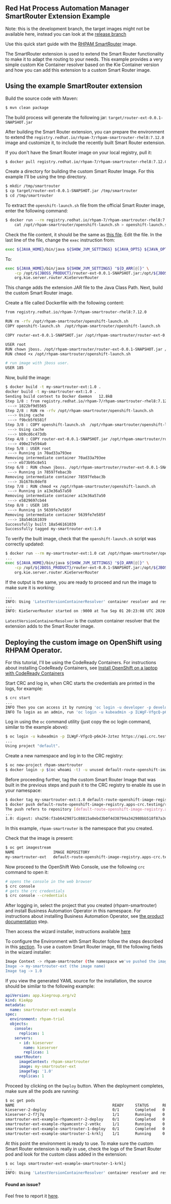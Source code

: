 ## Red Hat Process Automation Manager SmartRouter Extension Example

Note: this is the development branch, the target images might not be available here, instead you can look at the [release branch](https://github.com/jboss-container-images/rhpam-7-openshift-image/tree/7.12.x/quickstarts/router-ext)

Use this quick start guide with the [RHPAM SmartRouter](https://github.com/jboss-container-images/rhpam-7-openshift-image/tree/main/smartrouter) image.

The SmartRouter extension is used to extend the Smart Router functionality to make it to adapt the routing to your needs.
This example provides a very simple custom Kie Container resolver based on the Kie Container version and how you can add this
extension to a custom Smart Router image.

## Using the example SmartRouter extension

Build the source code with Maven:

```bash
$ mvn clean package
```

The build process will generate the following jar: `target/router-ext-0.0.1-SNAPSHOT.jar` 

After building the Smart Router extension, you can prepare the environment to extend the `registry.redhat.io/rhpam-7/rhpam-smartrouter-rhel8:7.12.0` image 
and customize it, to include the recently built Smart Router extension.

If you don't have the Smart Router image on your local registry, pull it:

```bash
$ docker pull registry.redhat.io/rhpam-7/rhpam-smartrouter-rhel8:7.12.0
```

Create a directory for building the custom Smart Router Image. For this example I'll be using the tmp directory.

```bash
$ mkdir /tmp/smartrouter
$ cp target/router-ext-0.0.1-SNAPSHOT.jar /tmp/smartrouter
$ cd /tmp/smartrouter
```

To extract the `openshift-launch.sh` file from the official Smart Router image, enter the following command:

```bash
$ docker run --rm registry.redhat.io/rhpam-7/rhpam-smartrouter-rhel8:7.12.0 \
    cat /opt/rhpam-smartrouter/openshift-launch.sh > openshift-launch.sh
```

Check the file content, it should be the same as [this file](https://github.com/jboss-container-images/jboss-kie-modules/blob/rhpam-7.12.0.GA/jboss-kie-smartrouter/added/openshift-launch.sh).
Edit the file. In the last line of the file, change the `exec` instruction from:

```bash
exec ${JAVA_HOME}/bin/java ${SHOW_JVM_SETTINGS} ${JAVA_OPTS} ${JAVA_OPTS_APPEND} ${JAVA_PROXY_OPTIONS} "${D_ARR[@]}" -jar /opt/${JBOSS_PRODUCT}/${KIE_ROUTER_DISTRIBUTION_JAR}
```

To:

```bash
exec ${JAVA_HOME}/bin/java ${SHOW_JVM_SETTINGS} "${D_ARR[@]}" \
    -cp /opt/${JBOSS_PRODUCT}/router-ext-0.0.1-SNAPSHOT.jar:/opt/${JBOSS_PRODUCT}/${KIE_ROUTER_DISTRIBUTION_JAR} \
    org.kie.server.router.KieServerRouter
```

This change adds the extension JAR file to the Java Class Path.
Next, build the custom Smart Router image.

Create a file called Dockerfile with the following content:

```bash
from registry.redhat.io/rhpam-7/rhpam-smartrouter-rhel8:7.12.0

RUN rm -rfv /opt/rhpam-smartrouter/openshift-launch.sh
COPY openshift-launch.sh  /opt/rhpam-smartrouter/openshift-launch.sh

COPY router-ext-0.0.1-SNAPSHOT.jar /opt/rhpam-smartrouter/router-ext-0.0.1-SNAPSHOT.jar

USER root
RUN chown jboss. /opt/rhpam-smartrouter/router-ext-0.0.1-SNAPSHOT.jar /opt/rhpam-smartrouter/openshift-launch.sh
RUN chmod +x /opt/rhpam-smartrouter/openshift-launch.sh

# run image with jboss user.
USER 185
```

Now, build the image:

```bash
$ docker build -t my-smartrouter-ext:1.0 .
docker build -t my-smartrouter-ext:1.0 .
Sending build context to Docker daemon   12.8kB
Step 1/8 : from registry.redhat.io/rhpam-7/rhpam-smartrouter-rhel8:7.12.0
 ---> 1822bf9d5565
Step 2/8 : RUN rm -rfv /opt/rhpam-smartrouter/openshift-launch.sh
 ---> Using cache
 ---> f9bcb5f6581f
Step 3/8 : COPY openshift-launch.sh  /opt/rhpam-smartrouter/openshift-launch.sh
 ---> Using cache
 ---> bb9cd6c473db
Step 4/8 : COPY router-ext-0.0.1-SNAPSHOT.jar /opt/rhpam-smartrouter/router-ext-0.0.1-SNAPSHOT.jar
 ---> 490e27e594a0
Step 5/8 : USER root
 ---> Running in 70ad33a793ee
Removing intermediate container 70ad33a793ee
 ---> eb73b95c8e51
Step 6/8 : RUN chown jboss. /opt/rhpam-smartrouter/router-ext-0.0.1-SNAPSHOT.jar /opt/rhpam-smartrouter/openshift-launch.sh
 ---> Running in 78597febac3b
Removing intermediate container 78597febac3b
 ---> 3b1678c0def8
Step 7/8 : RUN chmod +x /opt/rhpam-smartrouter/openshift-launch.sh
 ---> Running in a13e36a57a50
Removing intermediate container a13e36a57a50
 ---> e5829697cb44
Step 8/8 : USER 185
 ---> Running in 5639fe7e585f
Removing intermediate container 5639fe7e585f
 ---> 18a546161039
Successfully built 18a546161039
Successfully tagged my-smartrouter-ext:1.0
```

To verify the built image, check that the `openshift-launch.sh` script was correctly updated:

```bash
$ docker run --rm my-smartrouter-ext:1.0 cat /opt/rhpam-smartrouter/openshift-launch.sh
...
exec ${JAVA_HOME}/bin/java ${SHOW_JVM_SETTINGS} "${D_ARR[@]}" \
    -cp /opt/${JBOSS_PRODUCT}/router-ext-0.0.1-SNAPSHOT.jar:/opt/${JBOSS_PRODUCT}/${KIE_ROUTER_DISTRIBUTION_JAR} \
    org.kie.server.router.KieServerRouter
```

If the output is the same, you are ready to proceed and run the image to make sure it is working:

```bash
...
INFO: Using 'LatestVersionContainerResolver' container resolver and restriction policy 'ByPassUserNotAllowedRestrictionPolicy'
...
INFO: KieServerRouter started on :9000 at Tue Sep 01 20:23:08 UTC 2020
```

`LatestVersionContainerResolver` is the custom container resolver that the extension adds to the 
Smart Router image.


## Deploying the custom image on OpenShift using RHPAM Operator.

For this tutorial, I'll be using the CodeReady Containers.
For instructions about installing CodeReady Containers, see [Install OpenShift on a laptop with CodeReady Containers](https://cloud.redhat.com/openshift/install/crc/installer-provisioned?intcmp=7013a000002CtetAAC)

Start CRC and log in, when CRC starts the credentials are printed in the logs, for example:

```bash
$ crc start
...
INFO Then you can access it by running 'oc login -u developer -p developer https://api.crc.testing:6443' 
INFO To login as an admin, run 'oc login -u kubeadmin -p ILWgF-VfgcQ-p6mJ4-Jztez https://api.crc.testing:6443'
```

Log in using the `oc` command utility (just copy the oc login command, similar to the example above):

```bash
$ oc login -u kubeadmin -p ILWgF-VfgcQ-p6mJ4-Jztez https://api.crc.testing:6443
...
Using project "default".
```

Create a new namespace and log in to the CRC registry:
```bash
$ oc new-project rhpam-smartrouter
$ docker login -p $(oc whoami -t) -u unused default-route-openshift-image-registry.apps-crc.testing
```

Before proceeding further, tag the custom Smart Router Image that was built in the previous steps and push it to the CRC registry
to enable its use in your namespace:

```bash
$ docker tag my-smartrouter-ext:1.0 default-route-openshift-image-registry.apps-crc.testing/rhpam-smartrouter/my-smartrouter-ext:1.0
$ docker push default-route-openshift-image-registry.apps-crc.testing/rhpam-smartrouter/my-smartrouter-ext:1.0
The push refers to repository [default-route-openshift-image-registry.apps-crc.testing/rhpam-smartrouter/my-smartrouter-ext]
...
1.0: digest: sha256:f3ab6429871c88815a8ebd3b0f4d38794a342980bb518f87a3d4512cd041f576 size: 1989
```
In this example, `rhpam-smartrouter` is the namespace that you created.

Check that the image is present:

```bash
$ oc get imagestream
NAME                 IMAGE REPOSITORY                                                                               TAGS      UPDATED
my-smartrouter-ext   default-route-openshift-image-registry.apps-crc.testing/rhpam-smartrouter/my-smartrouter-ext   1.0       2 minutes ago
```

Now proceed to the OpenShift Web Console, use the following `crc` command to open it:
```bash
# opens the console in the web browser
$ crc console
# gets the crc credentials
$ crc console --credentials
```

After logging in, select the project that you created (rhpam-smartrouter) and install Business Automation Operator in this namespace.
For instructions about installing Business Automation Operator, see [the product documentation](https://access.redhat.com/documentation/en-us/red_hat_process_automation_manager/7.8/html/deploying_a_red_hat_process_automation_manager_environment_on_red_hat_openshift_container_platform_using_operators/operator-con#operator-subscribe-proc) step.

Then access the wizard installer, instructions available [here](https://access.redhat.com/documentation/en-us/red_hat_process_automation_manager/7.8/html/deploying_a_red_hat_process_automation_manager_environment_on_red_hat_openshift_container_platform_using_operators/operator-con#operator-deploy-start-proc)

To configure the Environment with Smart Router follow the steps described in this [section](https://access.redhat.com/documentation/en-us/red_hat_process_automation_manager/7.8/html/deploying_a_red_hat_process_automation_manager_environment_on_red_hat_openshift_container_platform_using_operators/operator-con#operator-deploy-smartrouter-proc).
To use a custom Smart Router image, fill the following fields in the wizard installer:

```bash
Image Context -> rhpam-smartrouter (the namespace we've pushed the image previously)
Image -> my-smartrouter-ext (the image name)
Image tag -> 1.0
```

If you view the generated YAML source for the installation, the source should be similar to the following example:
```yaml
apiVersion: app.kiegroup.org/v2
kind: KieApp
metadata:
  name: smartrouter-ext-example
spec:
  environment: rhpam-trial
  objects:
    console:
      replicas: 1
    servers:
      - id: kieserver
        name: kieserver
        replicas: 1
    smartRouter:
      imageContext: rhpam-smartrouter
      image: my-smartrouter-ext
      imageTag: '1.0'
      replicas: 1
```

Proceed by clicking on the `Deploy` button. When the deployment completes, make sure all the pods are running:
```bash
$ oc get pods
NAME                                           READY     STATUS      RESTARTS   AGE
kieserver-2-deploy                             0/1       Completed   0          20m
kieserver-2-f7j7q                              1/1       Running     0          20m
smartrouter-ext-example-rhpamcentr-2-deploy    0/1       Completed   0          20m
smartrouter-ext-example-rhpamcentr-2-vmtkc     1/1       Running     0          20m
smartrouter-ext-example-smartrouter-1-deploy   0/1       Completed   0          29m
smartrouter-ext-example-smartrouter-1-krklj    1/1       Running     0          29m
```

At this point the environment is ready to use.
To make sure the custom Smart Router extension is really in use, check the logs of the Smart Router pod and look for the
custom class added in the extension:

```bash
$ oc logs smartrouter-ext-example-smartrouter-1-krklj
...
INFO: Using 'LatestVersionContainerResolver' container resolver and restriction policy 'ByPassUserNotAllowedRestrictionPolicy'
```


#### Found an issue?
Feel free to report it [here](https://github.com/jboss-container-images/rhpam-7-openshift-image/issues/new).
